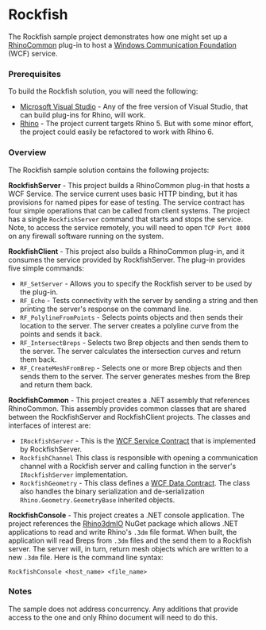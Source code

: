 # Rockfish
The Rockfish sample project demonstrates how one might set up a [RhinoCommon](http://developer.rhino3d.com/guides/rhinocommon/) plug-in to host a [Windows Communication Foundation](https://docs.microsoft.com/en-us/dotnet/framework/wcf/whats-wcf) (WCF) service.

### Prerequisites

To build the Rockfish solution, you will need the following:

- [Microsoft Visual Studio](https://www.visualstudio.com/) - Any of the free version of Visual Studio, that can build plug-ins for Rhino, will work. 
- [Rhino](http://www.rhino3d.com/) - The project current targets Rhino 5. But with some minor effort, the project could easily be refactored to work with Rhino 6.

### Overview

The Rockfish sample solution contains the following projects:

**RockfishServer** - This project builds a RhinoCommon plug-in that hosts a WCF Service. The service current uses basic HTTP binding, but it has provisions for named pipes for ease of testing. The service contract has four simple operations that can be called from client systems. The project has a single ```RockfishServer``` command that starts and stops the service. Note, to access the service remotely, you will need to open ```TCP Port 8000``` on any firewall software running on the system.

**RockfishClient** - This project also builds a RhinoCommon plug-in, and it consumes the service provided by RockfishServer. The plug-in provides five simple commands:

- ```RF_SetServer``` - Allows you to specify the Rockfish server to be used by the plug-in.
- ```RF_Echo``` - Tests connectivity with the server by sending a string and then printing the server's response on the command line.
- ```RF_PolylineFromPoints``` - Selects points objects and then sends their location to the server. The server creates a polyline curve from the points and sends it back.
- ```RF_IntersectBreps``` - Selects two Brep objects and then sends them to the server. The server calculates the intersection curves and return them back.
- ```RF_CreateMeshFromBrep``` - Selects one or more Brep objects and then sends them to the server. The server generates meshes from the Brep and return them back.

**RockfishCommon** - This project creates a .NET assembly that references RhinoCommon. This assembly provides common classes that are shared between the RockfishServer and RockfishClient projects. The classes and interfaces of interest are:

- ```IRockfishServer``` - This is the [WCF Service Contract](https://docs.microsoft.com/en-us/dotnet/framework/wcf/designing-service-contracts) that is implemented by RockfishServer.
- ```RockfishChannel``` This class is responsible with opening a communication channel with a Rockfish server and calling function in the server's ```IRockfishServer``` implementation.
- ```RockfishGeometry``` - This class defines a [WCF Data Contract](https://docs.microsoft.com/en-us/dotnet/framework/wcf/feature-details/using-data-contracts). The class also handles the binary serialization and de-serialization ```Rhino.Geometry.GeometryBase``` inherited objects.

**RockfishConsole** - This project creates a .NET console application. The project references the [Rhino3dmIO](https://www.nuget.org/packages/Rhino3dmIO.dll-x64-Windows/) NuGet package which allows .NET applications to read and write Rhino's ```.3dm``` file format. When built, the application will read Breps from ```.3dm``` files and the send them to a Rockfish server. The server will, in turn, return mesh objects which are written to a new ```.3dm``` file. Here is the command line syntax:

```RockfishConsole <host_name> <file_name>```

### Notes

The sample does not address concurrency. Any additions that provide access to the one and only Rhino document will need to do this.



